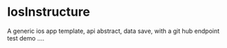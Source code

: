 # IosInstructure
A generic ios app template, api abstract, data save, with a git hub endpoint test demo  ....
